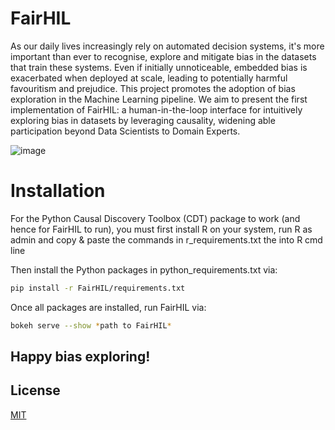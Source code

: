 # FairHIL

As our daily lives increasingly rely on automated decision systems, it's more important than ever to recognise, explore and mitigate bias in the datasets that train these systems. Even if initially unnoticeable, embedded bias is exacerbated when deployed at scale, leading to potentially harmful favouritism and prejudice. This project promotes the adoption of bias exploration in the Machine Learning pipeline. We aim to present the first implementation of FairHIL: a human-in-the-loop interface for intuitively exploring bias in datasets by leveraging causality, widening able participation beyond Data Scientists to Domain Experts.

![image](https://user-images.githubusercontent.com/50034346/189933367-ed4d63e5-6698-4412-b078-242a090436d1.png)

# Installation

For the Python Causal Discovery Toolbox (CDT) package to work (and hence for FairHIL to run), you must first install R on your system, run R as admin and copy & paste the commands in r_requirements.txt the into R cmd line

Then install the Python packages in python_requirements.txt via:
```bash
pip install -r FairHIL/requirements.txt
```

Once all packages are installed, run FairHIL via:
```bash
bokeh serve --show *path to FairHIL*
```

## Happy bias exploring!

## License
[MIT](https://choosealicense.com/licenses/mit/)
